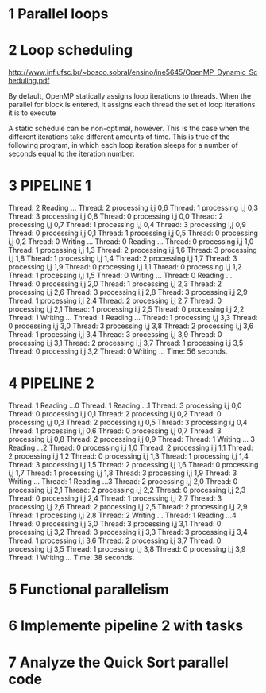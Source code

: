 # 1 Parallel loops

# 2 Loop scheduling
http://www.inf.ufsc.br/~bosco.sobral/ensino/ine5645/OpenMP_Dynamic_Scheduling.pdf

By default, OpenMP statically assigns loop iterations to threads. When the
parallel for block is entered, it assigns each thread the set of loop iterations it
is to execute

A static schedule can be non-optimal, however. This is the case when the
different iterations take different amounts of time. This is true of the following
program, in which each loop iteration sleeps for a number of seconds equal to
the iteration number:

# 3 PIPELINE 1
Thread: 2 Reading ...
Thread: 2 processing  i,j 0,6
Thread: 1 processing  i,j 0,3
Thread: 3 processing  i,j 0,8
Thread: 0 processing  i,j 0,0
Thread: 2 processing  i,j 0,7
Thread: 1 processing  i,j 0,4
Thread: 3 processing  i,j 0,9
Thread: 0 processing  i,j 0,1
Thread: 1 processing  i,j 0,5
Thread: 0 processing  i,j 0,2
Thread: 0 Writing ...
Thread: 0 Reading ...
Thread: 0 processing  i,j 1,0
Thread: 1 processing  i,j 1,3
Thread: 2 processing  i,j 1,6
Thread: 3 processing  i,j 1,8
Thread: 1 processing  i,j 1,4
Thread: 2 processing  i,j 1,7
Thread: 3 processing  i,j 1,9
Thread: 0 processing  i,j 1,1
Thread: 0 processing  i,j 1,2
Thread: 1 processing  i,j 1,5
Thread: 0 Writing ...
Thread: 0 Reading ...
Thread: 0 processing  i,j 2,0
Thread: 1 processing  i,j 2,3
Thread: 2 processing  i,j 2,6
Thread: 3 processing  i,j 2,8
Thread: 3 processing  i,j 2,9
Thread: 1 processing  i,j 2,4
Thread: 2 processing  i,j 2,7
Thread: 0 processing  i,j 2,1
Thread: 1 processing  i,j 2,5
Thread: 0 processing  i,j 2,2
Thread: 1 Writing ...
Thread: 1 Reading ...
Thread: 1 processing  i,j 3,3
Thread: 0 processing  i,j 3,0
Thread: 3 processing  i,j 3,8
Thread: 2 processing  i,j 3,6
Thread: 1 processing  i,j 3,4
Thread: 3 processing  i,j 3,9
Thread: 0 processing  i,j 3,1
Thread: 2 processing  i,j 3,7
Thread: 1 processing  i,j 3,5
Thread: 0 processing  i,j 3,2
Thread: 0 Writing ...
Time: 56 seconds.
# 4 PIPELINE 2
Thread: 1 Reading ...0
Thread: 1 Reading ...1
Thread: 3 processing  i,j 0,0
Thread: 0 processing  i,j 0,1
Thread: 2 processing  i,j 0,2
Thread: 0 processing  i,j 0,3
Thread: 2 processing  i,j 0,5
Thread: 3 processing  i,j 0,4
Thread: 1 processing  i,j 0,6
Thread: 0 processing  i,j 0,7
Thread: 3 processing  i,j 0,8
Thread: 2 processing  i,j 0,9
Thread: Thread: 1 Writing ...
3 Reading ...2
Thread: 0 processing  i,j 1,0
Thread: 2 processing  i,j 1,1
Thread: 2 processing  i,j 1,2
Thread: 0 processing  i,j 1,3
Thread: 1 processing  i,j 1,4
Thread: 3 processing  i,j 1,5
Thread: 2 processing  i,j 1,6
Thread: 0 processing  i,j 1,7
Thread: 1 processing  i,j 1,8
Thread: 3 processing  i,j 1,9
Thread: 3 Writing ...
Thread: 1 Reading ...3
Thread: 2 processing  i,j 2,0
Thread: 0 processing  i,j 2,1
Thread: 2 processing  i,j 2,2
Thread: 0 processing  i,j 2,3
Thread: 0 processing  i,j 2,4
Thread: 1 processing  i,j 2,7
Thread: 3 processing  i,j 2,6
Thread: 2 processing  i,j 2,5
Thread: 2 processing  i,j 2,9
Thread: 1 processing  i,j 2,8
Thread: 2 Writing ...
Thread: 1 Reading ...4
Thread: 0 processing  i,j 3,0
Thread: 3 processing  i,j 3,1
Thread: 0 processing  i,j 3,2
Thread: 3 processing  i,j 3,3
Thread: 3 processing  i,j 3,4
Thread: 1 processing  i,j 3,6
Thread: 2 processing  i,j 3,7
Thread: 0 processing  i,j 3,5
Thread: 1 processing  i,j 3,8
Thread: 0 processing  i,j 3,9
Thread: 1 Writing ...
Time: 38 seconds.   

# 5 Functional parallelism

# 6 Implemente pipeline 2 with tasks

# 7 Analyze the Quick Sort parallel code